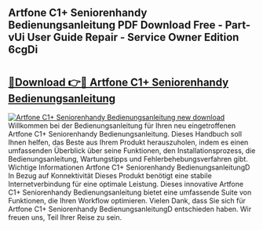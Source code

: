 ## Artfone C1+ Seniorenhandy Bedienungsanleitung PDF Download Free - Part-vUi User Guide Repair - Service Owner Edition 6cgDi

# <h2><a href="http://df0zrkb.blite.top/?on=Artfone+C1%2b+Seniorenhandy+Bedienungsanleitung">🔗Download 👉🔴 Artfone C1+ Seniorenhandy Bedienungsanleitung</a></h2>

[![Artfone C1+ Seniorenhandy Bedienungsanleitung new download](https://i.imgur.com/lujVjoI.png)](http://df0zrkb.blite.top/?on=Artfone+C1%2b+Seniorenhandy+Bedienungsanleitung)
Willkommen bei der Bedienungsanleitung für Ihren neu eingetroffenen Artfone C1+ Seniorenhandy Bedienungsanleitung. Dieses Handbuch soll Ihnen helfen, das Beste aus Ihrem Produkt herauszuholen, indem es einen umfassenden Überblick über seine Funktionen, den Installationsprozess, die Bedienungsanleitung, Wartungstipps und Fehlerbehebungsverfahren gibt. Wichtige Informationen Artfone C1+ Seniorenhandy BedienungsanleitungD In Bezug auf Konnektivität Dieses Produkt benötigt eine stabile Internetverbindung für eine optimale Leistung. Dieses innovative Artfone C1+ Seniorenhandy Bedienungsanleitung bietet eine umfassende Suite von Funktionen, die Ihren Workflow optimieren. Vielen Dank, dass Sie sich für Artfone C1+ Seniorenhandy BedienungsanleitungD entschieden haben. Wir freuen uns, Teil Ihrer Reise zu sein.
